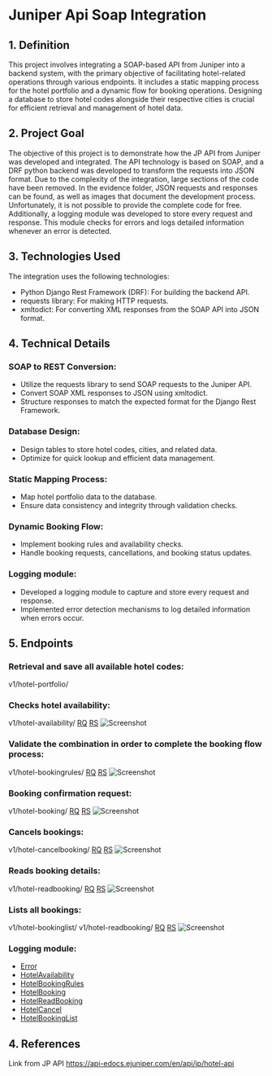 
# Juniper Api Soap Integration

## 1. Definition
This project involves integrating a SOAP-based API from Juniper into a backend system, with the primary objective of facilitating hotel-related operations through various endpoints. It includes a static mapping process for the hotel portfolio and a dynamic flow for booking operations. Designing a database to store hotel codes alongside their respective cities is crucial for efficient retrieval and management of hotel data.

## 2. Project Goal
The objective of this project is to demonstrate how the JP API from Juniper was developed and integrated. The API technology is based on SOAP, and a DRF python backend was developed to transform the requests into JSON format. Due to the complexity of the integration, large sections of the code have been removed. In the evidence folder, JSON requests and responses can be found, as well as images that document the development process. Unfortunately, it is not possible to provide the complete code for free. Additionally, a logging module was developed to store every request and response. This module checks for errors and logs detailed information whenever an error is detected.

## 3. Technologies Used
The integration uses the following technologies:
- Python Django Rest Framework (DRF): For building the backend API.
- requests library: For making HTTP requests.
- xmltodict: For converting XML responses from the SOAP API into JSON format.

## 4. Technical Details
### SOAP to REST Conversion:
- Utilize the requests library to send SOAP requests to the Juniper API.
- Convert SOAP XML responses to JSON using xmltodict.
- Structure responses to match the expected format for the Django Rest Framework.

### Database Design:
- Design tables to store hotel codes, cities, and related data.
- Optimize for quick lookup and efficient data management.

### Static Mapping Process:
- Map hotel portfolio data to the database.
- Ensure data consistency and integrity through validation checks.

### Dynamic Booking Flow:
- Implement booking rules and availability checks.
- Handle booking requests, cancellations, and booking status updates.

### Logging module:
- Developed a logging module to capture and store every request and response.
- Implemented error detection mechanisms to log detailed information when errors occur.

## 5. Endpoints
### Retrieval and save all available hotel codes:
v1/hotel-portfolio/

### Checks hotel availability:
v1/hotel-availability/
[RQ](https://github.com/julifmontoya/drf-juniper-public/blob/master/evidence/HotelAvail/RQ.txt)
[RS](https://github.com/julifmontoya/drf-juniper-public/blob/master/evidence/HotelAvail/RS.txt)
![Screenshot](https://github.com/julifmontoya/drf-juniper-public/blob/master/evidence/HotelAvail/image.jpg)

### Validate the combination in order to complete the booking flow process:
v1/hotel-bookingrules/
[RQ](https://github.com/julifmontoya/drf-juniper-public/blob/master/evidence/HotelBookingRules/RQ.txt)
[RS](https://github.com/julifmontoya/drf-juniper-public/blob/master/evidence/HotelBookingRules/RS.txt)
![Screenshot](https://github.com/julifmontoya/drf-juniper-public/blob/master/evidence/HotelBookingRules/images.jpg)

### Booking confirmation request:
v1/hotel-booking/
[RQ](https://github.com/julifmontoya/drf-juniper-public/blob/master/evidence/HotelBooking/RQ.txt)
[RS](https://github.com/julifmontoya/drf-juniper-public/blob/master/evidence/HotelBooking/RS.txt)
![Screenshot](https://github.com/julifmontoya/drf-juniper-public/blob/master/evidence/HotelBooking/image.jpg)

### Cancels bookings:
v1/hotel-cancelbooking/
[RQ](https://github.com/julifmontoya/drf-juniper-public/blob/master/evidence/HotelCancel/RQ.txt)
[RS](https://github.com/julifmontoya/drf-juniper-public/blob/master/evidence/HotelCancel/RS.txt)
![Screenshot](https://github.com/julifmontoya/drf-juniper-public/blob/master/evidence/HotelCancel/image.jpg)

### Reads booking details:
v1/hotel-readbooking/
[RQ](https://github.com/julifmontoya/drf-juniper-public/blob/master/evidence/HotelReadBooking/RQ.txt)
[RS](https://github.com/julifmontoya/drf-juniper-public/blob/master/evidence/HotelReadBooking/RS.txt)
![Screenshot](https://github.com/julifmontoya/drf-juniper-public/blob/master/evidence/HotelReadBooking/image.jpg)

### Lists all bookings:
v1/hotel-bookinglist/
v1/hotel-readbooking/
[RQ](https://github.com/julifmontoya/drf-juniper-public/blob/master/evidence/HotelBookingList/RQ.txt)
[RS](https://github.com/julifmontoya/drf-juniper-public/blob/master/evidence/HotelBookingList/RS.txt)
![Screenshot](https://github.com/julifmontoya/drf-juniper-public/blob/master/evidence/HotelBookingList/image.jpg)

### Logging module:
- [Error](https://github.com/julifmontoya/drf-juniper-public/blob/master/evidence/HandleLogs/ErrorHandle.jpg)
- [HotelAvailability](https://github.com/julifmontoya/drf-juniper-public/blob/master/evidence/HandleLogs/HotelAvailability.jpg)
- [HotelBookingRules](https://github.com/julifmontoya/drf-juniper-public/blob/master/evidence/HandleLogs/HotelBookingRules.jpg)
- [HotelBooking](https://github.com/julifmontoya/drf-juniper-public/blob/master/evidence/HandleLogs/HotelBooking.jpg)
- [HotelReadBooking](https://github.com/julifmontoya/drf-juniper-public/blob/master/evidence/HandleLogs/HotelReadBooking.jpg)
- [HotelCancel](https://github.com/julifmontoya/drf-juniper-public/blob/master/evidence/HandleLogs/HotelCancel.jpg)
- [HotelBookingList](https://github.com/julifmontoya/drf-juniper-public/blob/master/evidence/HandleLogs/HotelBookingList.jpg)

## 4. References
Link from JP API
https://api-edocs.ejuniper.com/en/api/jp/hotel-api
